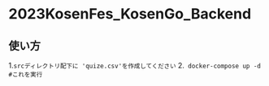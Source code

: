 # 2023KosenFes_KosenGo_Backend


## 使い方
1\.`srcディレクトリ配下に 'quize.csv'を作成してください`
2\.``` docker-compose up -d  #これを実行```

